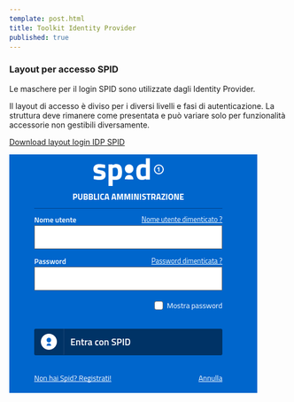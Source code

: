 ```yaml
---
template: post.html
title: Toolkit Identity Provider
published: true
---
```


### Layout per accesso SPID

Le maschere per il login SPID sono utilizzate dagli Identity Provider.

Il layout di accesso è diviso per i diversi livelli e fasi di autenticazione.
La struttura deve rimanere come presentata e può variare solo per
funzionalità accessorie non gestibili diversamente.

[Download layout login IDP SPID](https://github.com/italia/spid-idp-login-layout/releases/latest)

![Layout per login tramite SPID](/images/spid-login.png)
